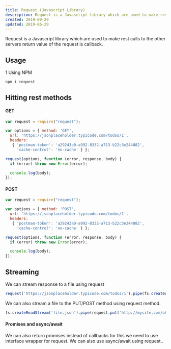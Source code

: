 ```yaml
---
title: Request (Javascript Library)
description: Request is a Javascript library which are used to make rest calls to the other servers return value of the request is callback
created: 2019-09-29
updated: 2019-06-29
---
```

Request is a Javascript library which are used to make rest calls to the other servers return value of the request is callback.

## Usage
1 Using NPM

```sh
npm i request
```

## Hitting rest methods

#### GET
``` javascript
var request = require("request");

var options = { method: 'GET',
  url: 'https://jsonplaceholder.typicode.com/todos/1',
  headers: 
   { 'postman-token': 'a29243a0-a992-8332-a713-b22c3e244082',
     'cache-control': 'no-cache' } };

request(options, function (error, response, body) {
  if (error) throw new Error(error);

  console.log(body);
});
```

#### POST

``` javascript
var request = require("request");

var options = { method: 'POST',
  url: 'https://jsonplaceholder.typicode.com/todos/1',
  headers: 
   { 'postman-token': 'a29243a0-a992-8332-a713-b22c3e244082',
     'cache-control': 'no-cache' } };

request(options, function (error, response, body) {
  if (error) throw new Error(error);

  console.log(body);
});
```

## Streaming

We can stream response to a file using request
``` javascript
request('https://jsonplaceholder.typicode.com/todos/1').pipe(fs.createWriteStream('todo.txt'))
```
We can also stream a file to the PUT/POST method using request method.
```javascript
fs.createReadStream('file.json').pipe(request.put('http://mysite.com/obj.json'))
```
#### Promises and async/await

We can also return promises instead of callbacks for this we need to use interface wrapper for request. We can also use async/await using request..

